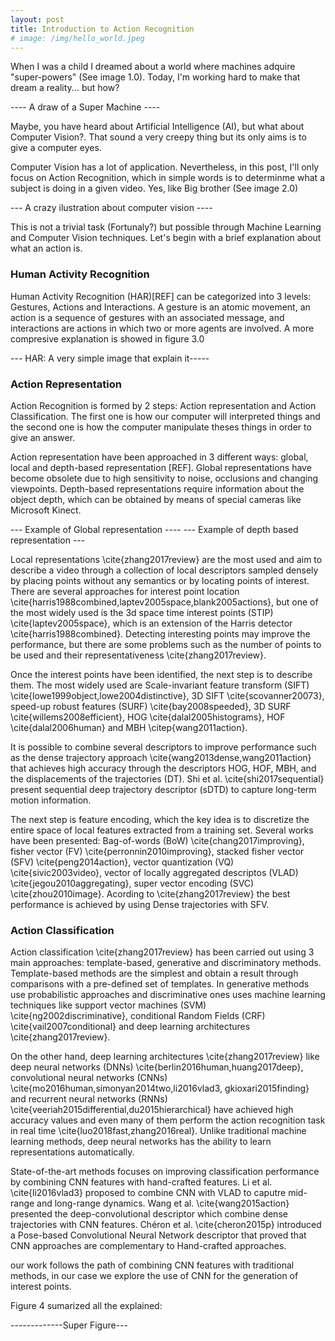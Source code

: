 ```yaml
---
layout: post
title: Introduction to Action Recognition
# image: /img/hello_world.jpeg
---
```


When I was a child I dreamed about a world where machines adquire "super-powers" (See image 1.0). 
Today, I'm working hard to make that dream a reality... but how?

---- A draw of a Super Machine ---- 

Maybe, you have heard about Artificial Intelligence (AI), but what about Computer Vision?. That sound a very creepy thing but its only aims is to give a computer eyes. 

Computer Vision has a lot of application. Nevertheless, in this post, I'll only focus on Action Recognition, which in simple words is to determinme what a subject is doing in a given video. Yes, like Big brother (See image 2.0)

--- A crazy ilustration about computer vision ----


This is not a trivial task (Fortunaly?) but possible through  Machine Learning and Computer Vision techniques. Let's begin with a brief explanation about what an action is. 

### Human Activity Recognition
Human Activity Recognition (HAR)[REF] can be categorized into 3 levels: Gestures, Actions and Interactions. A gesture is an atomic movement, an action is a sequence of gestures with an associated message, and interactions are actions in which two or more agents are involved. A more compresive explanation is showed in figure 3.0


--- HAR: A very simple image that explain it----- 
### Action Representation
Action Recognition is formed by 2 steps: Action representation and Action Classification. The first one is how our computer will interpreted things and the second one is how the computer manipulate theses things in order to give an answer. 

Action representation have been approached in 3 different ways: global, local and depth-based representation [REF]. Global representations have become obsolete due to high sensitivity to noise, occlusions and changing viewpoints. Depth-based representations require information about the object depth, which can be obtained by means of special cameras like Microsoft Kinect.

--- Example of Global representation ----
--- Example of depth based representation --- 

Local representations \cite{zhang2017review} are the most used and aim to describe a video through a collection of local descriptors sampled densely by placing points without any semantics or by locating points of interest. There are several approaches for  interest point location \cite{harris1988combined,laptev2005space,blank2005actions}, but one of the most widely used is the 3d space time interest points (STIP) \cite{laptev2005space}, which is an extension of the Harris detector \cite{harris1988combined}. Detecting interesting points may improve the performance, but there are some problems such as the number of points to be used and their representativeness \cite{zhang2017review}. 

Once the interest points have been identified, the next step is to describe them. The most widely used are Scale-invariant feature transform (SIFT) \cite{lowe1999object,lowe2004distinctive}, 3D SIFT \cite{scovanner20073},  speed-up robust features (SURF) \cite{bay2008speeded}, 3D SURF \cite{willems2008efficient},  HOG \cite{dalal2005histograms}, HOF \cite{dalal2006human} and  MBH \citep{wang2011action}. 

It is possible to combine several descriptors to improve performance such as the dense trajectory approach \cite{wang2013dense,wang2011action} that achieves high accuracy through the descriptors HOG, HOF, MBH, and the displacements of the trajectories (DT). Shi et al. \cite{shi2017sequential} present sequential deep trajectory descriptor (sDTD) to capture long-term motion information.

The next step is feature encoding, which the key idea is to discretize the entire space of local features extracted from a training set. Several works have been presented: Bag-of-words (BoW) \cite{chang2017improving}, fisher vector (FV) \cite{perronnin2010improving}, stacked fisher vector (SFV) \cite{peng2014action}, vector quantization (VQ) \cite{sivic2003video}, vector of locally aggregated descriptos (VLAD) \cite{jegou2010aggregating}, super vector encoding (SVC) \cite{zhou2010image}. Acording to \cite{zhang2017review} the best performance is achieved by using Dense trajectories with SFV. 

### Action Classification

Action classification \cite{zhang2017review} has been carried out using 3 main approaches: template-based, generative and discriminatory methods. Template-based methods are the simplest and obtain a result through comparisons with a pre-defined set of templates. In generative methods use probabilistic approaches and discriminative ones uses machine learning techniques like support vector machines (SVM) \cite{ng2002discriminative}, conditional Random Fields (CRF) \cite{vail2007conditional} and deep learning architectures \cite{zhang2017review}. 

On the other hand, deep learning architectures \cite{zhang2017review} like deep neural networks (DNNs) \cite{berlin2016human,huang2017deep}, convolutional neural networks (CNNs) \cite{mo2016human,simonyan2014two,li2016vlad3, gkioxari2015finding} and recurrent neural networks (RNNs) \cite{veeriah2015differential,du2015hierarchical} have achieved high accuracy values and even many of them perform the action recognition task in real time \cite{luo2018fast,zhang2016real}. Unlike traditional machine learning methods, deep neural networks has the ability to learn representations automatically.

State-of-the-art methods focuses on improving classification performance by combining CNN features with hand-crafted features. Li et al. \cite{li2016vlad3} proposed to combine CNN with VLAD to caputre mid-range and long-range dynamics. Wang et al. \cite{wang2015action} presented the deep-convolutional descriptor which combine dense trajectories with CNN features. Chéron et al. \cite{cheron2015p} introduced a Pose-based Convolutional Neural Network descriptor that proved that CNN approaches are complementary to Hand-crafted approaches.  

our work follows the path of combining CNN features with traditional methods, in our case we explore the use of CNN for the generation of interest points. 

Figure 4 sumarized all the explained:

-------------Super Figure--- 

